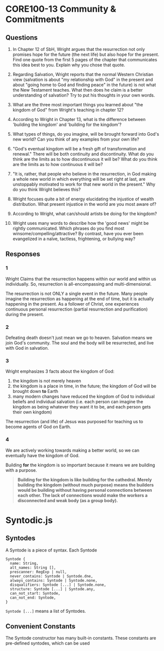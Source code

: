 
# CORE100-13 Community & Commitments
## Questions

1. In Chapter 12 of SbH, Wright argues that the resurrection not only promises hope for the future (the next life) but also hope for the present. Find one quote from the first 5 pages of the chapter that communicates this idea best to you. Explain why you chose that quote.

2. Regarding Salvation, Wright reports that the normal Western Christian view (salvation is about "my relationship with God" in the present and about "going home to God and finding peace" in the future) is not what the New Testament teaches. What then does he claim is a better understanding of salvation? Try to put his thoughts in your own words.

3. What are the three most important things you learned about "the kingdom of God" from Wright's teaching in chapter 12?

4. According to Wright in Chapter 13, what is the difference between 'building the kingdom' and 'building for the kingdom'?

5. What types of things, do you imagine, will be brought forward into God's new world? Can you think of any examples from your own life?

6. "God's eventual kingdom will be a fresh gift of transformation and renewal." There will be both continuity and discontinuity. What do you think are the limits as to how discontinuous it will be? What do you think are the limits as to how continuous it will be?

7. "It is, rather, that people who believe in the resurrection, in God making a whole new world in which everything will be set right at last, are unstoppably motivated to work for that new world in the present." Why do you think Wright believes this?

8. Wright focuses quite a bit of energy elucidating the injustice of wealth distribution. What present injustice in the world are you most aware of?

9. According to Wright, what can/should artists be doing for the kingdom?

10. Wright uses many words to describe how the 'good news' might be rightly communicated. Which phrases do you find most winsome/compelling/attractive? By contrast, have you ever been evangelized in a naïve, tactless, frightening, or bullying way?


## Responses

### 1
Wright Claims that the resurrection happens within our world and within us individually. So, resurrection is all-encompassing and multi-dimensional.

The resurrection is not ONLY a single event in the future. Many people imagine the resurrection as happening at the end of time, but it is actually happening in the present. As a follower of Christ, one experiences continuous personal resurrection (partial resurrection and purification) during the present.

### 2
Defeating death doesn't just mean we go to heaven. Salvation means we join God's community. The soul and the body will be resurrected, and live with God in salvation.

<!-- Salvation also happens continuously, along with resurrection. And we aren't necessarily leaving to the kingdom of God, since the kingdom is already forming down on Earth. -->

### 3
Wright emphasizes 3 facts about the kingdom of God:
1. the kingdom is not merely heaven
2. the kingdom is a place in time, in the future; the kingdom of God will be brought down **to** Earth
3. many modern changes have reduced the kingdom of God to individual beliefs and individual salvation (i.e. each person can imagine the kingdom as being whatever they want it to be, and each person gets their own kingdom)

The resurrection (and life) of Jesus was purposed for teaching us to become agents of God on Earth.

### 4
We are actively working towards making a better world, so we can eventually have the kingdom of God.

Building **for** the kingdom is so important because it means we are building with a purpose.

> **Building for the kingdom is like building for the cathedral. Merely building the kingdom (without much purpose) means the builders would be building without having personal connections between each other. The lack of connections would make the workers a disconnected and weak body (as a group body).**

# Syntodic.js

## Syntodes
A Syntode is a piece of syntax. Each Syntode 

```
Syntode {
  name: String,
  alt_names: String [],
  prescanner: RegExp | null,
  never_contains: Syntode | Syntode.dne,
  always_contains: Syntode | Syntode.none,
  disqualifiers: Syntode [...] | Syntode.none,
  structure: Syntode [...] | Syntode.any,
  can_not_start: Syntode,
  can_not_end: Syntode,
}
```

`Syntode [...]` means a list of Syntodes.

## Convenient Constants
The Syntode constructor has many built-in constants. These constants are pre-defined syntodes, which can be used 







